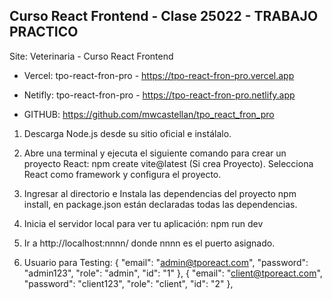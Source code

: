 ## Curso React Frontend - Clase 25022 - TRABAJO PRACTICO
Site: Veterinaria - Curso React Frontend
- Vercel: tpo-react-fron-pro - https://tpo-react-fron-pro.vercel.app
- Netifly: tpo-react-fron-pro - https://tpo-react-fron-pro.netlify.app

- GITHUB: https://github.com/mwcastellan/tpo_react_fron_pro


1. Descarga Node.js desde su sitio oficial e instálalo.

2. Abre una terminal y ejecuta el siguiente comando para crear un proyecto React:
npm create vite@latest (Si crea Proyecto). Selecciona React como framework y configura el proyecto.

3. Ingresar al directorio e Instala las dependencias del proyecto
npm install, en package.json están declaradas todas las dependencias.

5. Inicia el servidor local para ver tu aplicación:
npm run dev

6. Ir a http://localhost:nnnn/ donde nnnn es el puerto asignado.

7. Usuario para Testing:
{   "email": "admin@tporeact.com",
    "password": "admin123",
    "role": "admin",
    "id": "1"
},
{   "email": "client@tporeact.com",
    "password": "client123",
    "role": "client",
    "id": "2"
},
